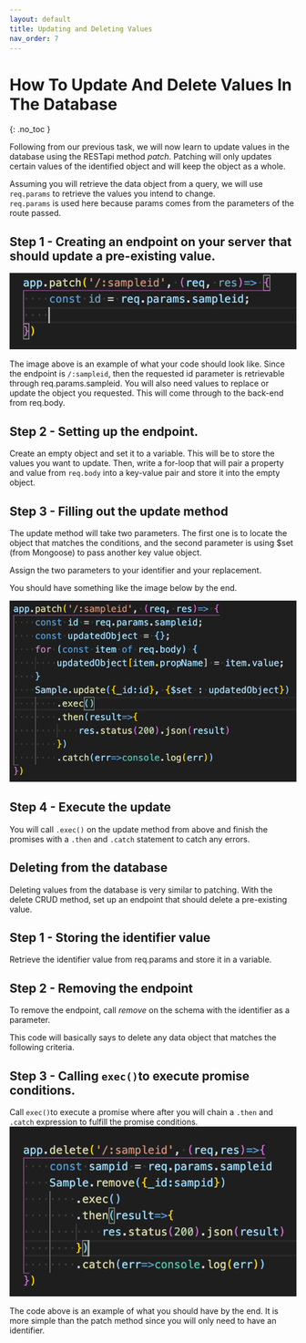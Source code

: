 ```yaml
---
layout: default
title: Updating and Deleting Values
nav_order: 7
---
```


# How To Update And Delete Values In The Database
{: .no_toc }

Following from our previous task, we will now learn to update values in the database using the RESTapi method _patch_. Patching will only updates certain values of the identified object and will keep the object as a whole.

Assuming you will retrieve the data object from a query, we will use `req.params` to retrieve the values you intend to change.  
`req.params` is used here because params comes from the parameters of the route passed.  

## Step 1 - Creating an endpoint on your server that should update a pre-existing value. 

![reqparams](https://github.com/eswong610/user-guide-docs/blob/gh-pages/assets/images/reqparams2.png?raw=true)

The image above is an example of what your code should look like. Since the endpoint is `/:sampleid`, then the requested id parameter is retrievable through req.params.sampleid. You will also need values to replace or update the object you requested.
This will come through to the back-end from req.body. 

## Step 2 - Setting up the endpoint.
Create an empty object and set it to a variable. This will be to store the values you want to update. 
Then, write a for-loop that will pair a property and value from `req.body` into a key-value pair and store it into the empty object. 

## Step 3 - Filling out the update method 

The update method will take two parameters. The first one is to locate the object that matches the conditions, and the second parameter is using $set (from Mongoose) to pass another key value object.

Assign the two parameters to your identifier and your replacement. 

You should have something like the image below by the end.

![patchmethod](https://github.com/eswong610/user-guide-docs/blob/gh-pages/assets/images/patchsample.png?raw=true)

## Step 4 - Execute the update

You will call `.exec()` on the update method from above and finish the promises with a `.then` and `.catch` statement to catch any errors. 

## Deleting from the database
Deleting values from the database is very similar to patching. With the delete CRUD method, set up an endpoint that should delete a pre-existing value. 

## Step 1 - Storing the identifier value
Retrieve the identifier value from req.params and store it in a variable.

## Step 2 - Removing the endpoint
To remove the endpoint, call _remove_ on the schema with the identifier as a parameter.

This code will basically says to delete any data object that matches the following criteria.

## Step 3 - Calling `exec()`to execute promise conditions. 
Call `exec()`to execute a promise where after you will chain a `.then` and `.catch` expression to fulfill the promise conditions. 
![sampledel](https://github.com/eswong610/user-guide-docs/blob/gh-pages/assets/images/deletesample.png?raw=true)

The code above is an example of what you should have by the end. It is more simple than the patch method since you will only need to have an identifier.
